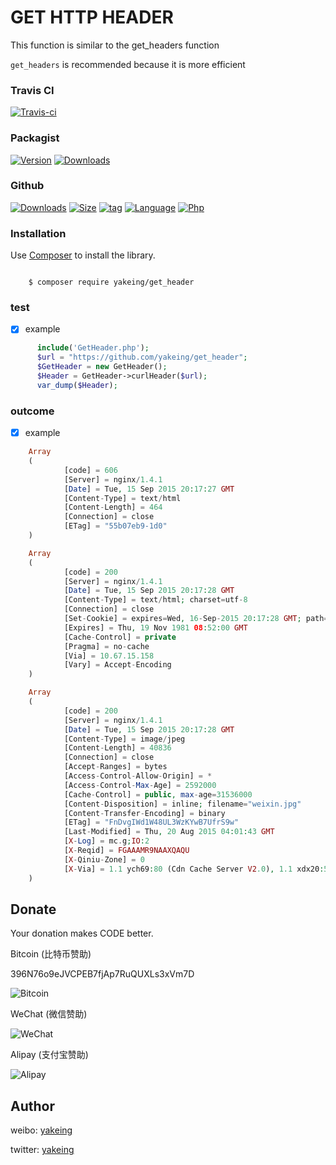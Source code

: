 # GET HTTP HEADER

This function is similar to the get_headers function

` get_headers ` is recommended because it is more efficient

### Travis CI

[![Travis-ci](https://api.travis-ci.org/yakeing/get_header.svg)](https://travis-ci.org/yakeing/get_header)

### Packagist

[![Version](http://img.shields.io/packagist/v/yakeing/get_header.svg)](https://packagist.org/packages/yakeing/get_header/releases)
[![Downloads](http://img.shields.io/packagist/dt/yakeing/get_header.svg)](https://packagist.org/packages/yakeing/get_header)

### Github

[![Downloads](https://img.shields.io/github/downloads/yakeing/get_header/total.svg)](https://github.com/yakeing/get_header)
[![Size](https://img.shields.io/github/size/yakeing/get_header/src/get_header/GetHeader.php.svg)](https://github.com/yakeing/get_header/blob/master/src/get_header/GetHeader.php)
[![tag](https://img.shields.io/github/tag/yakeing/get_header.svg)](https://github.com/yakeing/get_header/releases)
[![Language](https://img.shields.io/github/license/yakeing/get_header.svg)](https://github.com/yakeing/get_header/blob/master/LICENSE)
[![Php](https://img.shields.io/github/languages/top/yakeing/get_header.svg)](https://github.com/yakeing/get_header)

### Installation

Use [Composer](https://getcomposer.org) to install the library.

```

    $ composer require yakeing/get_header

```

### test

- [x] example
```php
      include('GetHeader.php');
      $url = "https://github.com/yakeing/get_header";
      $GetHeader = new GetHeader();
      $Header = GetHeader->curlHeader($url);
      var_dump($Header);
```

### outcome

- [x] example
```php
    Array
    (
            [code] = 606
            [Server] = nginx/1.4.1
            [Date] = Tue, 15 Sep 2015 20:17:27 GMT
            [Content-Type] = text/html
            [Content-Length] = 464
            [Connection] = close
            [ETag] = "55b07eb9-1d0"
    )

    Array
    (
            [code] = 200
            [Server] = nginx/1.4.1
            [Date] = Tue, 15 Sep 2015 20:17:28 GMT
            [Content-Type] = text/html; charset=utf-8
            [Connection] = close
            [Set-Cookie] = expires=Wed, 16-Sep-2015 20:17:28 GMT; path=/; domain=.sinacloud.com
            [Expires] = Thu, 19 Nov 1981 08:52:00 GMT
            [Cache-Control] = private
            [Pragma] = no-cache
            [Via] = 10.67.15.158
            [Vary] = Accept-Encoding
    )

    Array
    (
            [code] = 200
            [Server] = nginx/1.4.1
            [Date] = Tue, 15 Sep 2015 20:17:28 GMT
            [Content-Type] = image/jpeg
            [Content-Length] = 40836
            [Connection] = close
            [Accept-Ranges] = bytes
            [Access-Control-Allow-Origin] = *
            [Access-Control-Max-Age] = 2592000
            [Cache-Control] = public, max-age=31536000
            [Content-Disposition] = inline; filename="weixin.jpg"
            [Content-Transfer-Encoding] = binary
            [ETag] = "FnDvgIWd1W48UL3WzKYwB7UfrS9w"
            [Last-Modified] = Thu, 20 Aug 2015 04:01:43 GMT
            [X-Log] = mc.g;IO:2
            [X-Reqid] = FGAAAMR9NAAXQAQU
            [X-Qiniu-Zone] = 0
            [X-Via] = 1.1 ych69:80 (Cdn Cache Server V2.0), 1.1 xdx20:5 (Cdn Cache Server V2.0)
    )
```

Donate
---
Your donation makes CODE better.

 Bitcoin (比特币赞助)

 396N76o9eJVCPEB7fjAp7RuQUXLs3xVm7D

 ![Bitcoin](https://raw.githubusercontent.com/yakeing/Content/master/Donate/Bitcoin.png)

 WeChat (微信赞助)

 ![WeChat](https://raw.githubusercontent.com/yakeing/Content/master/Donate/WeChat.png)

 Alipay (支付宝赞助)

 ![Alipay](https://raw.githubusercontent.com/yakeing/Content/master/Donate/Alipay.png)
 
Author
---

weibo: [yakeing](https://weibo.com/yakeing)

twitter: [yakeing](https://twitter.com/yakeing)
